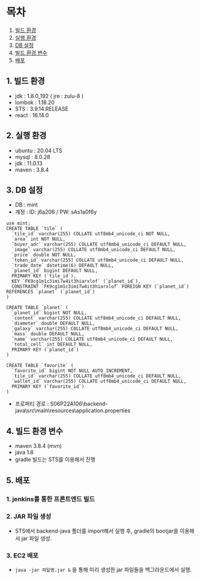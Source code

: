 # 목차

1. [빌드 환경](#빌드-환경)
2. [실행 환경](#실행-환경)
3. [DB 설정](#DB-설정)
4. [빌드 환경 변수](#빌드-환경-변수)
5. [배포](#배포)

  

## 1. 빌드 환경
- jdk : 1.8.0_192 ( jre : zulu-8 )
- lombok : 1.18.20
- STS : 3.9.14.RELEASE
- react : 16.14.0

## 2. 실행 환경
- ubuntu : 20.04 LTS
- mysql : 8.0.28
- jdk : 11.0.13
- maven : 3.8.4
  
## 3. DB 설정
- DB : mint
- 계정 : ID: j6a206 / PW: sAs1a0f6y
```
use mint;
CREATE TABLE `tile` (
  `tile_id` varchar(255) COLLATE utf8mb4_unicode_ci NOT NULL,
  `area` int NOT NULL,
  `buyer_adr` varchar(255) COLLATE utf8mb4_unicode_ci DEFAULT NULL,
  `image` varchar(255) COLLATE utf8mb4_unicode_ci DEFAULT NULL,
  `price` double NOT NULL,
  `token_id` varchar(255) COLLATE utf8mb4_unicode_ci DEFAULT NULL,
  `trade_date` datetime(6) DEFAULT NULL,
  `planet_id` bigint DEFAULT NULL,
  PRIMARY KEY (`tile_id`),
  KEY `FK9cg1m1c3imi7w4it3hiarxlof` (`planet_id`),
  CONSTRAINT `FK9cg1m1c3imi7w4it3hiarxlof` FOREIGN KEY (`planet_id`) REFERENCES `planet` (`planet_id`)
)
  
CREATE TABLE `planet` (
  `planet_id` bigint NOT NULL,
  `content` varchar(255) COLLATE utf8mb4_unicode_ci DEFAULT NULL,
  `diameter` double DEFAULT NULL,
  `galaxy` varchar(255) COLLATE utf8mb4_unicode_ci DEFAULT NULL,
  `mass` double DEFAULT NULL,
  `name` varchar(255) COLLATE utf8mb4_unicode_ci DEFAULT NULL,
  `total_cell` int DEFAULT NULL,
  PRIMARY KEY (`planet_id`)
)

CREATE TABLE `favorite` (
  `favorite_id` bigint NOT NULL AUTO_INCREMENT,
  `tile_id` varchar(255) COLLATE utf8mb4_unicode_ci DEFAULT NULL,
  `wallet_id` varchar(255) COLLATE utf8mb4_unicode_ci DEFAULT NULL,
  PRIMARY KEY (`favorite_id`)
)
```
- 프로퍼티 경로 : S06P22A106\backend-java\src\main\resources\application.properties

## 4. 빌드 환경 변수
- maven 3.8.4 (mvn)
- java 1.8
- gradle 빌드는 STS를 이용해서 진행

## 5. 배포
### 1. jenkins를 통한 프론트엔드 빌드
### 2. JAR 파일 생성 
- STS에서 backend-java 폴더를 import해서 실행 후, gradle의 bootjar을 이용해서 jar 파일 생성.
### 3. EC2 배포
- ```java -jar 파일명.jar &``` 을 통해 미리 생성한 jar 파일들을 백그라운드에서 실행.